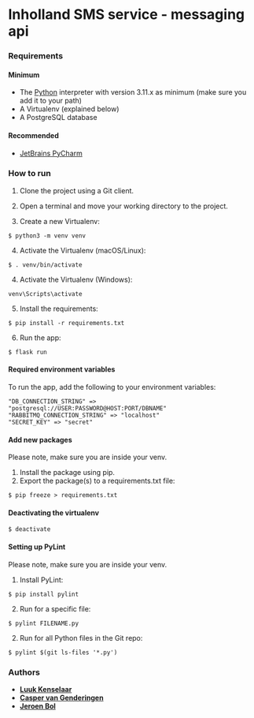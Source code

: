 # Inholland SMS service - messaging api

### Requirements
#### Minimum
* The [Python](https://www.python.org/) interpreter with version 3.11.x as minimum (make sure you add it to your path)
* A Virtualenv (explained below)
* A PostgreSQL database

#### Recommended
* [JetBrains PyCharm](https://www.jetbrains.com/pycharm/)

### How to run
1. Clone the project using a Git client.

2. Open a terminal and move your working directory to the project.

3. Create a new Virtualenv:
```
$ python3 -m venv venv
```

4. Activate the Virtualenv (macOS/Linux):
```
$ . venv/bin/activate
```
4. Activate the Virtualenv (Windows):
```
venv\Scripts\activate
```

5. Install the requirements:
```
$ pip install -r requirements.txt
```

6. Run the app:
```
$ flask run
```

#### Required environment variables
To run the app, add the following to your environment variables:
```
"DB_CONNECTION_STRING" => "postgresql://USER:PASSWORD@HOST:PORT/DBNAME"
"RABBITMQ_CONNECTION_STRING" => "localhost"
"SECRET_KEY" => "secret"
```

#### Add new packages
Please note, make sure you are inside your venv.
1. Install the package using pip.
2. Export the package(s) to a requirements.txt file:
```
$ pip freeze > requirements.txt
```

#### Deactivating the virtualenv
```
$ deactivate
```

#### Setting up PyLint
Please note, make sure you are inside your venv.
1. Install PyLint:
```
$ pip install pylint
```

2. Run for a specific file:
```
$ pylint FILENAME.py
```
2. Run for all Python files in the Git repo:
```
$ pylint $(git ls-files '*.py')
```

### Authors
* **[Luuk Kenselaar](https://github.com/Luuk2016)**
* **[Casper van Genderingen](https://github.com/vangenderingen)**
* **[Jeroen Bol](https://github.com/jerohero)**
